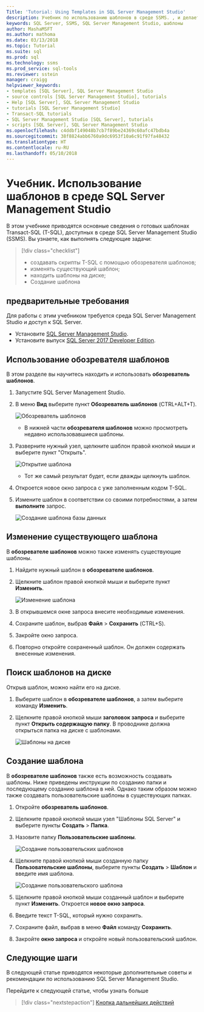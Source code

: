 ```yaml
---
Title: 'Tutorial: Using Templates in SQL Server Management Studio'
description: Учебник по использованию шаблонов в среде SSMS. , и делает это по-другому.
keywords: SQL Server, SSMS, SQL Server Management Studio, шаблоны
author: MashaMSFT
ms.author: mathoma
ms.date: 03/13/2018
ms.topic: Tutorial
ms.suite: sql
ms.prod: sql
ms.technology: ssms
ms.prod_service: sql-tools
ms.reviewer: sstein
manager: craigg
helpviewer_keywords:
- templates [SQL Server], SQL Server Management Studio
- source controls [SQL Server Management Studio], tutorials
- Help [SQL Server], SQL Server Management Studio
- tutorials [SQL Server Management Studio]
- Transact-SQL tutorials
- SQL Server Management Studio [SQL Server], tutorials
- scripts [SQL Server], SQL Server Management Studio
ms.openlocfilehash: c4ddbf149048b7cb7f89be24369c60afc47bdb4a
ms.sourcegitcommit: 38f8824abb6760a9dc6953f10a6c91f97fa48432
ms.translationtype: HT
ms.contentlocale: ru-RU
ms.lasthandoff: 05/10/2018
---
```

# <a name="tutorial-using-templates-within-sql-server-management-studio"></a>Учебник. Использование шаблонов в среде SQL Server Management Studio
В этом учебнике приводятся основные сведения о готовых шаблонах Transact-SQL (T-SQL), доступных в среде SQL Server Management Studio (SSMS). Вы узнаете, как выполнять следующие задачи:

> [!div class="checklist"]
> * создавать скрипты T-SQL с помощью обозревателя шаблонов;
> * изменять существующий шаблон; 
> * находить шаблоны на диске;
> * Создание шаблона
   

## <a name="prerequisites"></a>предварительные требования
Для работы с этим учебником требуется среда SQL Server Management Studio и доступ к SQL Server. 

- Установите [SQL Server Management Studio](https://docs.microsoft.com/sql/ssms/download-sql-server-management-studio-ssms).
- Установите выпуск [SQL Server 2017 Developer Edition](https://www.microsoft.com/sql-server/sql-server-downloads).

 

## <a name="using-the-template-browser"></a>Использование обозревателя шаблонов
В этом разделе вы научитесь находить и использовать **обозреватель шаблонов**. 

1. Запустите SQL Server Management Studio.
2. В меню **Вид** выберите пункт **Обозреватель шаблонов** (CTRL+ALT+T). 

    ![Обозреватель шаблонов](media/templates-ssms/templatebrowser.png)
    - В нижней части **обозревателя шаблонов** можно просмотреть недавно использовавшиеся шаблоны.

3. Разверните нужный узел, щелкните шаблон правой кнопкой мыши и выберите пункт "Открыть".

    ![Открытие шаблона](media/templates-ssms/opentemplate.png)
    - Тот же самый результат будет, если дважды щелкнуть шаблон.

4. Откроется новое окно запроса с уже заполненным кодом T-SQL. 
5. Измените шаблон в соответствии со своими потребностями, а затем **выполните** запрос.
    
    ![Создание шаблона базы данных](media/templates-ssms/createdbtemplate.png)


## <a name="edit-an-existing-template"></a>Изменение существующего шаблона
В **обозревателе шаблонов** можно также изменять существующие шаблоны.  

1. Найдите нужный шаблон в **обозревателе шаблонов**.
2. Щелкните шаблон правой кнопкой мыши и выберите пункт **Изменить**.

    ![Изменение шаблона](media/templates-ssms/edittemplate.png)

3. В открывшемся окне запроса внесите необходимые изменения.
4. Сохраните шаблон, выбрав **Файл** > **Сохранить** (CTRL+S).
5. Закройте окно запроса.
6. Повторно откройте сохраненный шаблон. Он должен содержать внесенные изменения.
 

## <a name="locate-the-templates-on-disk"></a>Поиск шаблонов на диске
Открыв шаблон, можно найти его на диске.

1. Выберите шаблон в **обозревателе шаблонов**, а затем выберите команду **Изменить**.
2. Щелкните правой кнопкой мыши **заголовок запроса** и выберите пункт **Открыть содержащую папку**. В проводнике должна открыться папка на диске с шаблонами. 

    ![Шаблоны на диске](media/templates-ssms/templatesondisk.png)
  

## <a name="create-a-new-template"></a>Создание шаблона
В **обозревателе шаблонов** также есть возможность создавать шаблоны. Ниже приведены инструкции по созданию папки и последующему созданию шаблона в ней. Однако таким образом можно также создавать пользовательские шаблоны в существующих папках. 

1. Откройте **обозреватель шаблонов**.
2. Щелкните правой кнопкой мыши узел "Шаблоны SQL Server" и выберите пункты **Создать** > **Папка**.
3. Назовите папку **Пользовательские шаблоны**.

    ![Создание пользовательских шаблонов](media/templates-ssms/creatingcustomtemplate.png)

4. Щелкните правой кнопкой мыши созданную папку **Пользовательские шаблоны**, выберите пункты **Создать** > **Шаблон** и введите имя шаблона.
 
    ![Создание пользовательского шаблона](media/templates-ssms/createnewtemplate.png)
   
5. Щелкните правой кнопкой мыши созданный шаблон и выберите пункт **Изменить**. Откроется **новое окно запроса**.
6. Введите текст T-SQL, который нужно сохранить. 
7. Сохраните файл, выбрав в меню **Файл** команду **Сохранить**.
8. Закройте **окно запроса** и откройте новый пользовательский шаблон. 

    

## <a name="next-steps"></a>Следующие шаги
В следующей статье приводятся некоторые дополнительные советы и рекомендации по использованию SQL Server Management Studio. 

Перейдите к следующей статье, чтобы узнать больше
> [!div class="nextstepaction"]
> [Кнопка дальнейших действий](ssms-tricks.md)
